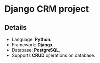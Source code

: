 # Django CRM project

## Details
* Language: **Python**.
* Framework: **Django**.
* Database: **PostgreSQL**.
* Supports **CRUD** operations on database.
